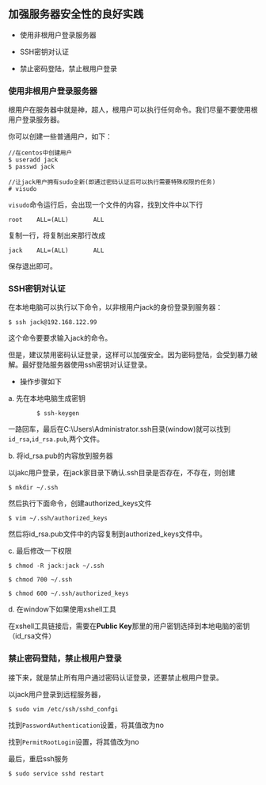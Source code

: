 ## 加强服务器安全性的良好实践

* 使用非根用户登录服务器
 
* SSH密钥对认证

* 禁止密码登陆，禁止根用户登录



### 使用非根用户登录服务器

根用户在服务器中就是神，超人，根用户可以执行任何命令。我们尽量不要使用根用户登录服务器。

你可以创建一些普通用户，如下：

 
	//在centos中创建用户
	$ useradd jack
	$ passwd jack

	//让jack用户拥有sudo全新(即通过密码认证后可以执行需要特殊权限的任务)
	# visudo

`visudo`命令运行后，会出现一个文件的内容，找到文件中以下行
		
	root    ALL=(ALL)       ALL

复制一行，将复制出来那行改成

	jack    ALL=(ALL)       ALL

保存退出即可。

### SSH密钥对认证

在本地电脑可以执行以下命令，以非根用户jack的身份登录到服务器：

	$ ssh jack@192.168.122.99

这个命令要要求输入jack的命令。

但是，建议禁用密码认证登录，这样可以加强安全。因为密码登陆，会受到暴力破解。最好登陆服务器使用ssh密钥对认证登录。

* 操作步骤如下

a. 先在本地电脑生成密钥
	
			$ ssh-keygen


一路回车，最后在C:\Users\Administrator\.ssh目录(window)就可以找到`id_rsa`,`id_rsa.pub`,两个文件。


b. 将id_rsa.pub的内容放到服务器

以jakc用户登录，在jack家目录下确认.ssh目录是否存在，不存在，则创建

	$ mkdir ~/.ssh

然后执行下面命令，创建authorized_keys文件

	$ vim ~/.ssh/authorized_keys

然后将id_rsa.pub文件中的内容复制到authorized_keys文件中。

c. 最后修改一下权限

	$ chmod -R jack:jack ~/.ssh

	$ chmod 700 ~/.ssh

	$ chmod 600 ~/.ssh/authorized_keys

d. 在window下如果使用xshell工具

在xshell工具链接后，需要在**Public Key**那里的用户密钥选择到本地电脑的密钥（id_rsa文件）

	
### 禁止密码登陆，禁止根用户登录

接下来，就是禁止所有用户通过密码认证登录，还要禁止根用户登录。

以jack用户登录到远程服务器，

	$ sudo vim /etc/ssh/sshd_confgi

找到`PasswordAuthentication`设置，将其值改为no

找到`PermitRootLogin`设置，将其值改为no

最后，重启ssh服务

	$ sudo service sshd restart